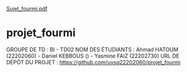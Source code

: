 [Sujet_fourmi.pdf](https://github.com/uvsq22202060/projet_fourmi/files/10853209/Sujet_fourmi.pdf)
# projet_fourmi

GROUPE DE TD : BI - TD02 
NOM DES ÉTUDIANTS : Ahmad HATOUM (22202060) - Daniel KEBBOUS () - Yasmine FAIZ (22202730) 
URL DE DÉPÔT DU PROJET : https://github.com/uvsq22202060/projet_fourmi
